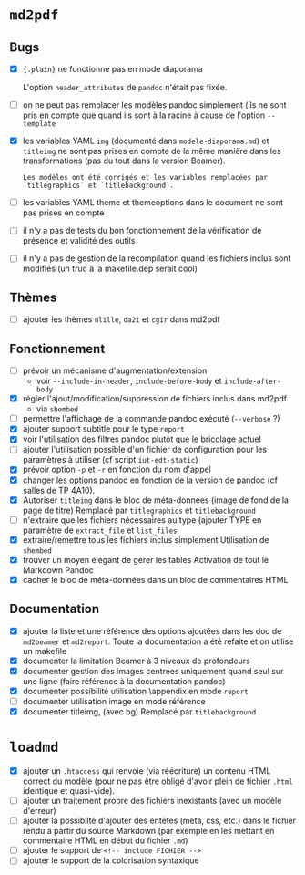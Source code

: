 # `md2pdf`

## Bugs

- [X] `{.plain}` ne fonctionne pas en mode diaporama

    L'option `header_attributes` de `pandoc` n'était pas fixée.
    
- [ ] on ne peut pas remplacer les modèles pandoc simplement (ils ne sont pris
      en compte que quand ils sont à la racine à cause de l'option
      `--template`
      
- [X] les variables YAML `img` (documenté dans `modele-diaporama.md`) et
      `titleimg` ne sont pas prises en compte de la même manière dans les
      transformations (pas du tout dans la version Beamer).

      Les modèles ont été corrigés et les variables remplacées par
      `titlegraphics` et `titlebackground`.

- [ ] les variables YAML theme et themeoptions dans le document ne
      sont pas prises en compte

- [ ] il n'y a pas de tests du bon fonctionnement de la vérification
      de présence et validité des outils

- [ ] il n'y a pas de gestion de la recompilation quand les fichiers
      inclus sont modifiés (un truc à la makefile.dep serait cool)

## Thèmes

- [ ] ajouter les thèmes `ulille`, `da2i` et `cgir` dans md2pdf

## Fonctionnement

- [ ] prévoir un mécanisme d'augmentation/extension
    - voir `--include-in-header`, `include-before-body` et `include-after-body`
- [X] régler l'ajout/modification/suppression de fichiers inclus dans md2pdf
    - via `shembed`
- [ ] permettre l'affichage de la commande pandoc exécuté (`--verbose` ?)
- [X] ajouter support subtitle pour le type `report`
- [X] voir l'utilisation des filtres pandoc plutôt que le bricolage actuel
- [ ] ajouter l'utilisation possible d'un fichier de configuration pour les
      paramètres à utiliser (cf script `iut-edt-static`)
- [X] prévoir option `-p` et `-r` en fonction du nom d'appel
- [X] changer les options pandoc en fonction de la version de pandoc (cf
      salles de TP 4A10).
- [X] Autoriser `titleimg` dans le bloc de méta-données (image de fond de la
      page de titre)
      Remplacé par `titlegraphics` et `titlebackground`
- [ ] n'extraire que les fichiers nécessaires au type (ajouter TYPE en
      paramètre de `extract_file` et `list_files`
- [X] extraire/remettre tous les fichiers inclus simplement
      Utilisation de `shembed`
- [X] trouver un moyen élégant de gérer les tables
      Activation de tout le Markdown Pandoc
- [X] cacher le bloc de méta-données dans un bloc de commentaires HTML

## Documentation

- [X] ajouter la liste et une référence des options ajoutées dans les doc de
      `md2beamer` et `md2report`.
      Toute la documentation a été refaite et on utilise un makefile
- [X] documenter la limitation Beamer à 3 niveaux de profondeurs
- [X] documenter gestion des images centrées uniquement quand seul sur une
      ligne (faire référence à la documentation pandoc)
- [X] documenter possibilité utilisation \appendix en mode `report`
- [ ] documenter utilisation image en mode référence 
- [X] documenter titleimg, (avec bg)
      Remplacé par `titlebackground`

# `loadmd`

- [X] ajouter un `.htaccess` qui renvoie (via réécriture) un contenu HTML
  correct du modèle (pour ne pas être obligé d'avoir plein de fichier `.html`
  identique et quasi-vide).
- [ ] ajouter un traitement propre des fichiers inexistants (avec un modèle d'erreur)
- [ ] ajouter la possibilté d'ajouter des entêtes (meta, css, etc.) dans le
      fichier rendu à partir du source Markdown (par exemple en les mettant en
      commentaire HTML en début du fichier `.md`)
- [ ] ajouter le support de `<!-- include FICHIER -->`
- [ ] ajouter le support de la colorisation syntaxique
